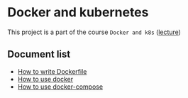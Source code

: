 # Docker and kubernetes

This project is a part of the course `Docker and k8s` ([lecture](https://www.udemy.com/course/docker-and-kubernetes-the-complete-guide/))



## Document list
- [How to write Dockerfile](./documents/dockerfile.md)
- [How to use docker](./documents/docker.md)
- [How to use docker-compose](./documents/docker-compose.md)